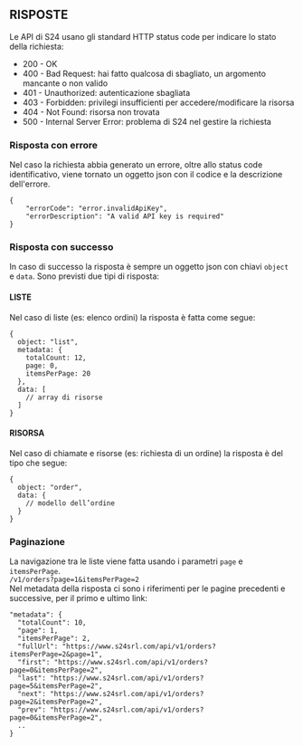 ## RISPOSTE

Le API di S24 usano gli standard HTTP status code per indicare lo stato della richiesta:
- 200 - OK
- 400 - Bad Request: hai fatto qualcosa di sbagliato, un argomento mancante o non valido
- 401 - Unauthorized: autenticazione sbagliata
- 403 - Forbidden: privilegi insufficienti per accedere/modificare la risorsa
- 404 - Not Found: risorsa non trovata
- 500 - Internal Server Error: problema di S24 nel gestire la richiesta

### Risposta con errore
Nel caso la richiesta abbia generato un errore, oltre allo status code identificativo, viene tornato un oggetto json
con il codice e la descrizione dell'errore.
```
{
    "errorCode": "error.invalidApiKey",
    "errorDescription": "A valid API key is required"
}
```
### Risposta con successo
In caso di successo la risposta è sempre un oggetto json con chiavi `object` e `data`. Sono previsti due tipi di risposta:
#### LISTE
Nel caso di liste (es: elenco ordini) la risposta è fatta come segue:
```
{
  object: "list",
  metadata: {
    totalCount: 12,
    page: 0,
    itemsPerPage: 20
  },
  data: [
    // array di risorse
  ]
}
```
#### RISORSA
Nel caso di chiamate e risorse (es: richiesta di un ordine) la risposta è del tipo che segue:
```
{
  object: "order",
  data: {
    // modello dell’ordine
  }
}
```
### Paginazione
La navigazione tra le liste viene fatta usando i parametri `page` e `itemsPerPage`.  
``` /v1/orders?page=1&itemsPerPage=2 ```  
Nel metadata della risposta ci sono i riferimenti per le pagine precedenti e successive, per il primo e ultimo link:
```
"metadata": {
  "totalCount": 10,
  "page": 1,
  "itemsPerPage": 2,
  "fullUrl": "https://www.s24srl.com/api/v1/orders?itemsPerPage=2&page=1",
  "first": "https://www.s24srl.com/api/v1/orders?page=0&itemsPerPage=2",
  "last": "https://www.s24srl.com/api/v1/orders?page=5&itemsPerPage=2",
  "next": "https://www.s24srl.com/api/v1/orders?page=2&itemsPerPage=2",
  "prev": "https://www.s24srl.com/api/v1/orders?page=0&itemsPerPage=2",
  ..
}
```
